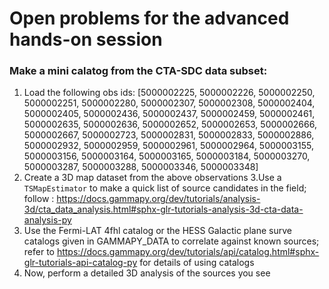 # Open problems for the advanced hands-on session

### Make a mini calatog from the CTA-SDC data subset:
1. Load the following obs ids: [5000002225, 5000002226, 5000002250, 5000002251, 5000002280,
5000002307, 5000002308, 5000002404, 5000002405, 5000002436, 5000002437, 5000002459, 
5000002461, 5000002635, 5000002636, 5000002652, 5000002653, 5000002666, 5000002667, 
5000002723, 5000002831, 5000002833, 5000002886, 5000002932, 5000002959, 5000002961, 
5000002964, 5000003155, 5000003156, 5000003164, 5000003165, 5000003184, 5000003270, 
5000003287, 5000003288, 5000003346, 5000003348]
2. Create a 3D map dataset from the above observations
3.Use a `TSMapEstimator` to make a quick list of source candidates in the field; 
follow : https://docs.gammapy.org/dev/tutorials/analysis-3d/cta_data_analysis.html#sphx-glr-tutorials-analysis-3d-cta-data-analysis-py
4. Use the Fermi-LAT 4fhl catalog or the HESS Galactic plane surve catalogs given in GAMMAPY_DATA to correlate against known sources; 
refer to https://docs.gammapy.org/dev/tutorials/api/catalog.html#sphx-glr-tutorials-api-catalog-py for details of using catalogs
5. Now, perform a detailed 3D analysis of the sources you see
